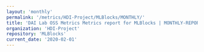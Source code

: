 ```yaml
---
layout: 'monthly'
permalink: '/metrics/HDI-Project/MLBlocks/MONTHLY/'
title: 'DAI Lab OSS Metrics Metrics report for MLBlocks | MONTHLY-REPORT-2020-02-01'
organization: 'HDI-Project'
repository: 'MLBlocks'
current_date: '2020-02-01'
---
```

